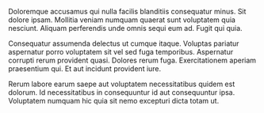 Doloremque accusamus qui nulla facilis blanditiis consequatur minus. Sit dolore ipsam. Mollitia veniam numquam quaerat sunt voluptatem quia nesciunt. Aliquam perferendis unde omnis sequi eum ad. Fugit qui quia.
 Consequatur assumenda delectus ut cumque itaque. Voluptas pariatur aspernatur porro voluptatem sit vel sed fuga temporibus. Aspernatur corrupti rerum provident quasi. Dolores rerum fuga. Exercitationem aperiam praesentium qui. Et aut incidunt provident iure.
 Rerum labore earum saepe aut voluptatem necessitatibus quidem est dolorum. Id necessitatibus in consequuntur id aut consequuntur ipsa. Voluptatem numquam hic quia sit nemo excepturi dicta totam ut.